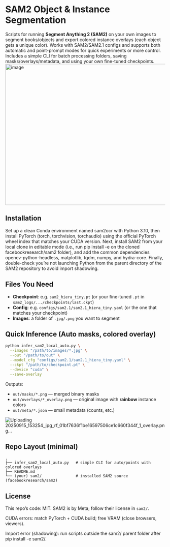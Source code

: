 # SAM2 Object & Instance Segmentation

Scripts for running **Segment Anything 2 (SAM2)** on your own images to segment books/objects and export colored instance overlays (each object gets a unique color). Works with SAM2/SAM2.1 configs and supports both automatic and point-prompt modes for quick experiments or more control. Includes a simple CLI for batch processing folders, saving masks/overlays/metadata, and using your own fine-tuned checkpoints.
<img width="1762" height="444" alt="image" src="https://github.com/user-attachments/assets/cddc9369-f8d8-4c52-8279-23d56d0e786a" />


## Installation 

Set up a clean Conda environment named sam2ocr with Python 3.10, then install PyTorch (torch, torchvision, torchaudio) using the official PyTorch wheel index that matches your CUDA version. Next, install SAM2 from your local clone in editable mode (i.e., run pip install -e on the cloned facebookresearch/sam2 folder), and add the common dependencies opencv-python-headless, matplotlib, tqdm, numpy, and hydra-core. Finally, double-check you’re not launching Python from the parent directory of the SAM2 repository to avoid import shadowing.

## Files You Need

* **Checkpoint**: e.g. `sam2_hiera_tiny.pt` (or your fine-tuned `.pt` in `sam2_logs/.../checkpoints/last.ckpt`)
* **Config**: e.g. `configs/sam2.1/sam2.1_hiera_tiny.yaml` (or the one that matches your checkpoint)
* **Images**: a folder of `.jpg/.png` you want to segment

## Quick Inference (Auto masks, colored overlay)

```bash
python infer_sam2_local_auto.py \
  --images "/path/to/images/*.jpg" \
  --out "/path/to/out" \
  --model_cfg "configs/sam2.1/sam2.1_hiera_tiny.yaml" \
  --ckpt "/path/to/checkpoint.pt" \
  --device "cuda" \
  --save-overlay
```

Outputs:

* `out/masks/*.png` — merged binary masks
* `out/overlays/*_overlay.png` — original image with **rainbow** instance colors
* `out/meta/*.json` — small metadata (counts, etc.)

![Uploading 20250915_153254_jpg_rf_01bf7636f1be16597506ce1c660f344f_1_overlay.png…]()


## Repo Layout (minimal)

```
.
├── infer_sam2_local_auto.py   # simple CLI for auto/points with colored overlays
├── README.md
└── (your) sam2/               # installed SAM2 source (facebookresearch/sam2)
```

## License

This repo’s code: MIT.
SAM2 is by Meta; follow their license in `sam2/`.

CUDA errors: match PyTorch + CUDA build; free VRAM (close browsers, viewers).

Import error (shadowing): run scripts outside the sam2/ parent folder after pip install -e sam2/.
